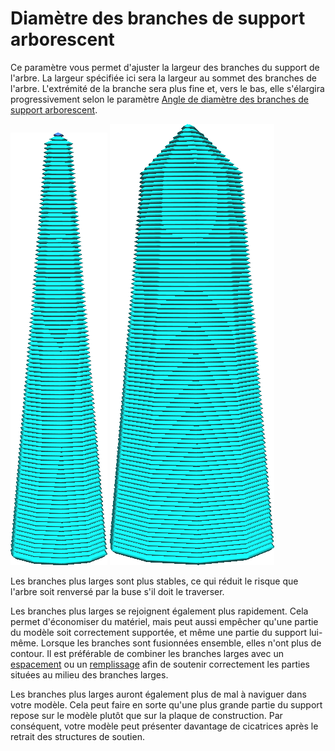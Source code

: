 Diamètre des branches de support arborescent
===

Ce paramètre vous permet d'ajuster la largeur des branches du support de l'arbre. La largeur spécifiée ici sera la largeur au sommet des branches de l'arbre. L'extrémité de la branche sera plus fine et, vers le bas, elle s'élargira progressivement selon le paramètre [Angle de diamètre des branches de support arborescent](support_tree_branch_diameter_angle.md).

![La forme d'une branche d'un diamètre de 1,4 mm](../../../articles/images/support_tree_branch_diameter_1_4mm_5.png)
![La forme d'une branche d'un diamètre de 5mm](../../../articles/images/support_tree_branch_diameter_5mm.png)

Les branches plus larges sont plus stables, ce qui réduit le risque que l'arbre soit renversé par la buse s'il doit le traverser.

Les branches plus larges se rejoignent également plus rapidement. Cela permet d'économiser du matériel, mais peut aussi empêcher qu'une partie du modèle soit correctement supportée, et même une partie du support lui-même. Lorsque les branches sont fusionnées ensemble, elles n'ont plus de contour. Il est préférable de combiner les branches larges avec un [espacement](support_tree_branch_distance.md) ou un [remplissage](../support/support_infill_rate.md) afin de soutenir correctement les parties situées au milieu des branches larges.

Les branches plus larges auront également plus de mal à naviguer dans votre modèle. Cela peut faire en sorte qu'une plus grande partie du support repose sur le modèle plutôt que sur la plaque de construction. Par conséquent, votre modèle peut présenter davantage de cicatrices après le retrait des structures de soutien.
